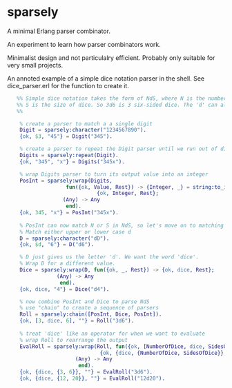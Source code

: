 # sparsely
A minimal Erlang parser combinator.

An experiment to learn how parser combinators work.

Minimalist design and not particulalry efficient.
Probably only suitable for very small projects.

An annoted example of a simple dice notation parser in the shell.
See dice_parser.erl for the function to create it.

``` erlang
   %% Simple dice notation takes the form of NdS, where N is the number of dice and
   %% S is the size of dice. So 3d6 is 3 six-sided dice. The 'd' can also be a 'D'.
   %%

	% create a parser to match a a single digit
	Digit = sparsely:character("1234567890").
	{ok, $3, "45"} = Digit("345").

	% create a parser to repeat the Digit parser until we run out of digits
	Digits = sparsely:repeat(Digit).
	{ok, "345", "x"} = Digits("345x").

	% wrap Digits parser to turn its output value into an integer
	PosInt = sparsely:wrap(Digits,
			       fun({ok, Value, Rest}) -> {Integer, _} = string:to_integer(Value),
							 {ok, Integer, Rest};
				  (Any) -> Any
			       end).
	{ok, 345, "x"} = PosInt("345x").
	
	% PosInt can now match N or S in NdS, so let's move on to matching the D
	% Match either upper or lower case d
	D = sparsely:character("dD").
	{ok, $d, "6"} = D("d6").

	% D just gives us the letter 'd'. We want the word 'dice'.
	% Wrap D for a different value.
	Dice = sparsely:wrap(D, fun({ok, _, Rest}) -> {ok, dice, Rest};
				(Any) -> Any
			     end).
	{ok, dice, "4"} = Dice("d4").

	% now combine PosInt and Dice to parse NdS
	% use "chain" to create a sequence of parsers
	Roll = sparsely:chain([PosInt, Dice, PosInt]).
	{ok, [3, dice, 6], ""} = Roll("3d6").
	
	% treat 'dice' like an operator for when we want to evaluate
	% wrap Roll to rearrange the output
	EvalRoll = sparsely:wrap(Roll, fun({ok, [NumberOfDice, dice, SidesOfDice], Rest}) ->
						      {ok, {dice, {NumberOfDice, SidesOfDice}}, Rest};
					  (Any) -> Any
				       end).
	{ok, {dice, {3, 6}}, ""} = EvalRoll("3d6").
	{ok, {dice, {12, 20}}, ""} = EvalRoll("12d20").
```



